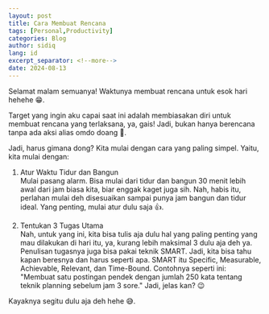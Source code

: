 ```yaml
---
layout: post
title: Cara Membuat Rencana
tags: [Personal,Productivity]
categories: Blog
author: sidiq
lang: id
excerpt_separator: <!--more-->
date: 2024-08-13
---
```


Selamat malam semuanya! Waktunya membuat rencana untuk esok hari hehehe 😁.

<!--more-->

Target yang ingin aku capai saat ini adalah membiasakan diri untuk membuat rencana yang terlaksana, ya, gais! Jadi, bukan hanya berencana tanpa ada aksi alias omdo doang 🤣.

Jadi, harus gimana dong? Kita mulai dengan cara yang paling simpel. Yaitu, kita mulai dengan:

1. Atur Waktu Tidur dan Bangun\
    Mulai pasang alarm. Bisa mulai dari tidur dan bangun 30 menit lebih awal dari jam biasa kita, biar enggak kaget juga sih. Nah, habis itu, perlahan mulai deh disesuaikan sampai punya jam bangun dan tidur ideal. Yang penting, mulai atur dulu saja 👍.

2. Tentukan 3 Tugas Utama\
    Nah, untuk yang ini, kita bisa tulis aja dulu hal yang paling penting yang mau dilakukan di hari itu, ya, kurang lebih maksimal 3 dulu aja deh ya. Penulisan tugasnya juga bisa pakai teknik SMART. Jadi, kita bisa tahu kapan beresnya dan harus seperti apa. SMART itu Specific, Measurable, Achievable, Relevant, dan Time-Bound. Contohnya seperti ini: "Membuat satu postingan pendek dengan jumlah 250 kata tentang teknik planning sebelum jam 3 sore." Jadi, jelas kan? 😉

Kayaknya segitu dulu aja deh hehe 😅.

